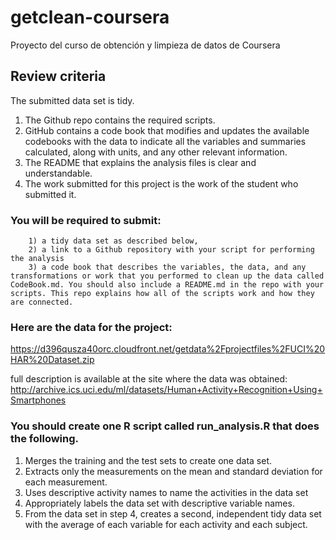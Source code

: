 # getclean-coursera
Proyecto del curso de obtención y limpieza de datos de Coursera

## Review criteria
 
The submitted data set is tidy. 
1) The Github repo contains the required scripts.
2) GitHub contains a code book that modifies and updates the available codebooks with the data to indicate all the variables and summaries calculated, along with units, and any other relevant information.
3) The README that explains the analysis files is clear and understandable.
4) The work submitted for this project is the work of the student who submitted it.

### You will be required to submit: 
        1) a tidy data set as described below, 
        2) a link to a Github repository with your script for performing the analysis
        3) a code book that describes the variables, the data, and any transformations or work that you performed to clean up the data called CodeBook.md. You should also include a README.md in the repo with your scripts. This repo explains how all of the scripts work and how they are connected.

### Here are the data for the project:
https://d396qusza40orc.cloudfront.net/getdata%2Fprojectfiles%2FUCI%20HAR%20Dataset.zip  

full description is available at the site where the data was obtained:
http://archive.ics.uci.edu/ml/datasets/Human+Activity+Recognition+Using+Smartphones 

### You should create one R script called run_analysis.R that does the following. 

1) Merges the training and the test sets to create one data set.
2) Extracts only the measurements on the mean and standard deviation for each measurement. 
3) Uses descriptive activity names to name the activities in the data set
4) Appropriately labels the data set with descriptive variable names. 
5) From the data set in step 4, creates a second, independent tidy data set with the average of each variable for each activity and each subject.
